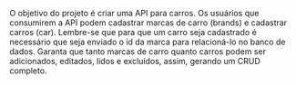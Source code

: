 O objetivo do projeto é criar uma API para carros. Os usuários que consumirem a API
podem cadastrar marcas de carro (brands) e cadastrar carros (car). Lembre-se que para
que um carro seja cadastrado é necessário que seja enviado o id da marca para
relacioná-lo no banco de dados.
Garanta que tanto marcas de carro quanto carros podem ser adicionados, editados, lidos
e excluídos, assim, gerando um CRUD completo.
